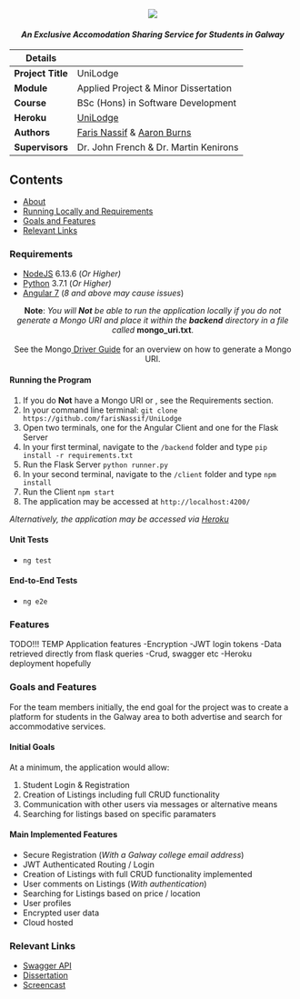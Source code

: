 <p align="center">
    <img src = "https://tc-unilodge.travelclick-websolutions.com/uploads/images/brand/001/562/719/unilodge-logo-2010-cmyk-white-border.png">
</p>

<i align="center">
  <h4>An Exclusive Accomodation Sharing Service for Students in Galway</h4>
</i>

| Details  |   |
| --- | --- |
| **Project Title** | UniLodge
| **Module**  | Applied Project & Minor Dissertation
| **Course** | BSc (Hons) in Software Development
| **Heroku** | [UniLodge](https://unilodge.herokuapp.com/)
| **Authors** | [Faris Nassif](https://github.com/farisNassif) & [Aaron Burns](https://github.com/aaronBurns59) |
| **Supervisors** | Dr. John French & Dr. Martin Kenirons |

## Contents
* [About](#about)
* [Running Locally and Requirements](#running-locally-and-requirements)
* [Goals and Features](#goals-and-features)
* [Relevant Links](#relevant-links)

### Requirements
* [NodeJS](https://nodejs.org/en/) 6.13.6 (<i>Or Higher)</i>
* [Python](https://www.python.org/downloads/) 3.7.1 (<i>Or Higher)</i>
* [Angular 7](https://angular.io/) (<i>8 and above may cause issues</i>)
<p align="center">
    <b>Note</b>: <i>You will <b>Not</b> be able to run the application locally if you do not generate a Mongo URI and place it within       the <b>backend</b> directory in a file called </i><b>mongo_uri.txt</b>. <br><br> See the Mongo<a href="https://docs.atlas.mongodb.com/driver-connection/"> Driver Guide</a> for an overview on how to generate a Mongo URI.
</p>

#### Running the Program
1. If you do <b>Not</b> have a Mongo URI or , see the Requirements section.
2. In your command line terminal: `git clone https://github.com/farisNassif/UniLodge`
3. Open two terminals, one for the Angular Client and one for the Flask Server
4. In your first terminal, navigate to the `/backend` folder and type `pip install -r requirements.txt`
5. Run the Flask Server `python runner.py`
6. In your second terminal, navigate to the `/client` folder and type `npm install`
7. Run the Client `npm start`
8. The application may be accessed at `http://localhost:4200/`

<i>Alternatively, the application may be accessed via [Heroku](https://unilodge.herokuapp.com/)</i>

#### Unit Tests
* `ng test`

#### End-to-End Tests
* `ng e2e`

### Features
TODO!!! TEMP
Application features
-Encryption
-JWT login tokens
-Data retrieved directly from flask queries
-Crud, swagger etc
-Heroku deployment hopefully

### Goals and Features
For the team members initially, the end goal for the project was to create a platform for students in the Galway area to both advertise and search for accommodative services. 

#### Initial Goals 
At a minimum, the application would allow:

1. Student Login & Registration
2. Creation of Listings including full CRUD functionality
3. Communication with other users via messages or alternative means
4. Searching for listings based on specific paramaters

#### Main Implemented Features
* Secure Registration (<I>With a Galway college email address</i>)
* JWT Authenticated Routing / Login
* Creation of Listings with full CRUD functionality implemented
* User comments on Listings (<i>With authentication</i>)
* Searching for Listings based on price / location
* User profiles
* Encrypted user data
* Cloud hosted

### Relevant Links
* [Swagger API](https://app.swaggerhub.com/apis-docs/GMIT7/Unilodge-API/0.2-oas3#/)
* [Dissertation](https://github.com/farisNassif/UniLodge/blob/master/Dissertation.pdf)
* [Screencast](www.youtube.com)
